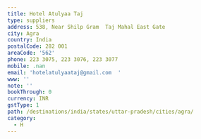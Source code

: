 ```yaml
---
title: Hotel Atulyaa Taj
type: suppliers
address: 538, Near Shilp Gram  Taj Mahal East Gate
city: Agra
country: India
postalCode: 282 001
areaCode: '562'
phone: 223 3075, 223 3076, 223 3077
mobile: .nan
email: 'hotelatulyaataj@gmail.com  '
www: ''
note: ''
bookThrough: 0
currency: INR
gstType: 1
path: /destinations/india/states/uttar-pradesh/cities/agra/
category:
  - H
---
```


